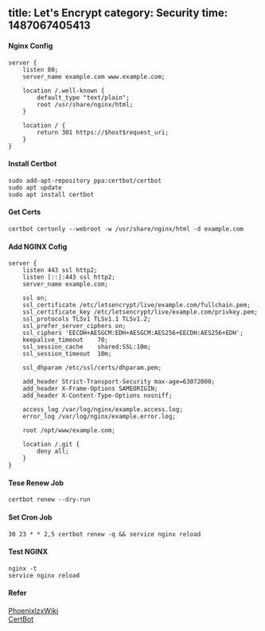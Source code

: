 title: Let's Encrypt
category: Security
time: 1487067405413
---

#### Nginx Config
```
server {
    listen 80;
    server_name example.com www.example.com;

    location /.well-known {
        default_type "text/plain";
        root /usr/share/nginx/html; 
    }

    location / {
        return 301 https://$host$request_uri;
    }
}
```

#### Install Certbot


```
sudo add-apt-repository ppa:certbot/certbot
sudo apt update
sudo apt install certbot
```

#### Get Certs

```
certbot certonly --webroot -w /usr/share/nginx/html -d example.com
```  

#### Add NGINX Cofig

```
server {
    listen 443 ssl http2;
    listen [::]:443 ssl http2;
    server_name example.com;

    ssl on;
    ssl_certificate /etc/letsencrypt/live/example.com/fullchain.pem;
    ssl_certificate_key /etc/letsencrypt/live/example.com/privkey.pem;
    ssl_protocols TLSv1 TLSv1.1 TLSv1.2;
    ssl_prefer_server_ciphers on;
    ssl_ciphers 'EECDH+AESGCM:EDH+AESGCM:AES256+EECDH:AES256+EDH';
    keepalive_timeout    70;
    ssl_session_cache    shared:SSL:10m;
    ssl_session_timeout  10m;

    ssl_dhparam /etc/ssl/certs/dhparam.pem;

    add_header Strict-Transport-Security max-age=63072000;
    add_header X-Frame-Options SAMEORIGIN;
    add_header X-Content-Type-Options nosniff;

    access_log /var/log/nginx/example.access.log;
    error_log /var/log/nginx/example.error.log;

    root /opt/www/example.com;

    location /.git {
        deny all;
    }
}
 ```

#### Tese Renew Job

 ```
 certbot renew --dry-run
 ```

#### Set Cron Job

```
30 23 * * 2,5 certbot renew -q && service nginx reload
```

#### Test NGINX
```
nginx -t
service nginx reload
```

#### Refer
[PhoenixlzxWiki](https://wiki.phoenixlzx.com/)  
[CertBot](https://certbot.eff.org/)

